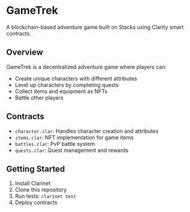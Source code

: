 # GameTrek

A blockchain-based adventure game built on Stacks using Clarity smart contracts.

## Overview
GameTrek is a decentralized adventure game where players can:
- Create unique characters with different attributes
- Level up characters by completing quests
- Collect items and equipment as NFTs
- Battle other players

## Contracts
- `character.clar`: Handles character creation and attributes
- `items.clar`: NFT implementation for game items
- `battles.clar`: PvP battle system
- `quests.clar`: Quest management and rewards

## Getting Started
1. Install Clarinet
2. Clone this repository
3. Run tests: `clarinet test`
4. Deploy contracts
